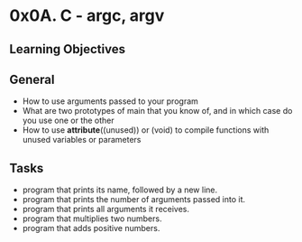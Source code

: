 # 0x0A. C - argc, argv


## Learning Objectives

## General

- How to use arguments passed to your program
- What are two prototypes of main that you know of, and in which case do you use one or the other
- How to use __attribute__((unused)) or (void) to compile functions with unused variables or parameters

## Tasks

- program that prints its name, followed by a new line.
- program that prints the number of arguments passed into it.
- program that prints all arguments it receives.
- program that multiplies two numbers.
- program that adds positive numbers.

